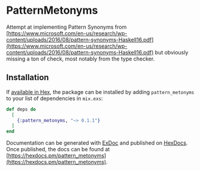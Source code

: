 # PatternMetonyms

Attempt at implementing Pattern Synonyms from [https://www.microsoft.com/en-us/research/wp-content/uploads/2016/08/pattern-synonyms-Haskell16.pdf](https://www.microsoft.com/en-us/research/wp-content/uploads/2016/08/pattern-synonyms-Haskell16.pdf) but obviously missing a ton of check, most notably from the type checker.

## Installation

If [available in Hex](https://hex.pm/docs/publish), the package can be installed
by adding `pattern_metonyms` to your list of dependencies in `mix.exs`:

```elixir
def deps do
  [
    {:pattern_metonyms, "~> 0.1.1"}
  ]
end
```

Documentation can be generated with [ExDoc](https://github.com/elixir-lang/ex_doc)
and published on [HexDocs](https://hexdocs.pm). Once published, the docs can
be found at [https://hexdocs.pm/pattern_metonyms](https://hexdocs.pm/pattern_metonyms).


